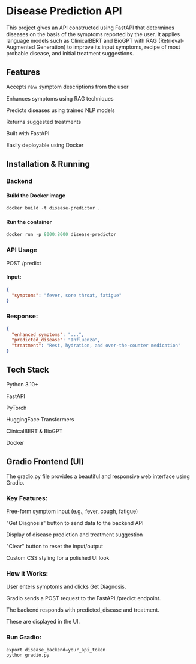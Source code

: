 # Disease Prediction API

This project gives an API constructed using FastAPI that determines diseases on the basis of the symptoms reported by the user. It applies language models such as ClinicalBERT and BioGPT with RAG (Retrieval-Augmented Generation) to improve its input symptoms, recipe of most probable disease, and initial treatment suggestions.


## Features
Accepts raw symptom descriptions from the user

Enhances symptoms using RAG techniques

Predicts diseases using trained NLP models

Returns suggested treatments

Built with FastAPI

Easily deployable using Docker

## Installation & Running

### Backend


#### Build the Docker image
```python
docker build -t disease-predictor .
```
#### Run the container
```python
docker run -p 8000:8000 disease-predictor
```
### API Usage
POST /predict
#### Input:

```json
{
  "symptoms": "fever, sore throat, fatigue"
}
```
### Response:

```json
{
  "enhanced_symptoms": "...",
  "predicted_disease": "Influenza",
  "treatment": "Rest, hydration, and over-the-counter medication"
}
```
## Tech Stack
Python 3.10+

FastAPI

PyTorch

HuggingFace Transformers

ClinicalBERT & BioGPT

Docker


## Gradio Frontend (UI)
The gradio.py file provides a beautiful and responsive web interface using Gradio.

### Key Features:
Free-form symptom input (e.g., fever, cough, fatigue)

"Get Diagnosis" button to send data to the backend API

Display of disease prediction and treatment suggestion

"Clear" button to reset the input/output

Custom CSS styling for a polished UI look

### How it Works:
User enters symptoms and clicks Get Diagnosis.

Gradio sends a POST request to the FastAPI /predict endpoint.

The backend responds with predicted_disease and treatment.

These are displayed in the UI.

### Run Gradio:
```python
export disease_backend=your_api_token
python gradio.py
```

